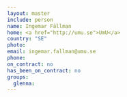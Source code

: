 ```yaml
---
layout: master
include: person
name: Ingemar Fällman
home: <a href="http://umu.se">UmU</a>
country: "SE"
photo:
email: ingemar.fallman@umu.se
phone:
on_contract: no
has_been_on_contract: no
groups:
  glenna:
---
```

